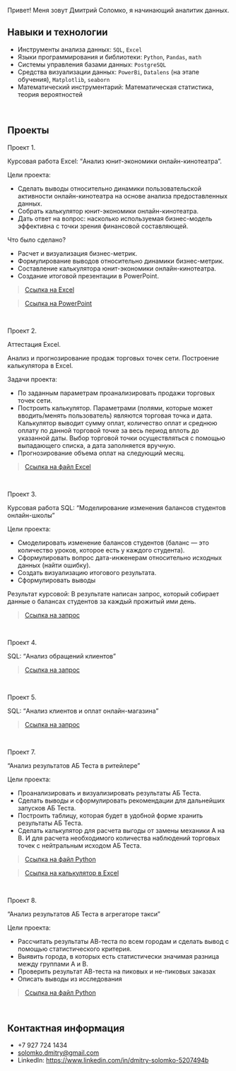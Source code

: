 Привет!
Меня зовут Дмитрий Соломко, я начинающий аналитик данных.
<br>

## Навыки и технологии
- Инструменты анализа данных: ``SQL``, ``Excel``
- Языки программирования и библиотеки: ``Python``, ``Pandas``, ``math``
- Системы управления базами данных: ``PostgreSQL``
- Средства визуализации данных: ``PowerBi``, ``Datalens`` (на этапе обучения), ``Matplotlib``, ``seaborn``
- Математический инструментарий: Математическая статистика, теория вероятностей
<br>

## Проекты
Проект 1.

Курсовая работа Excel: “Анализ юнит-экономики онлайн-кинотеатра”.

Цели проекта:
- Сделать выводы относительно динамики пользовательской активности онлайн-кинотеатра на основе анализа предоставленных данных.
- Собрать калькулятор юнит-экономики онлайн-кинотеатра.
- Дать ответ на вопрос: насколько используемая бизнес-модель эффективна с точки зрения финансовой составляющей.

Что было сделано?
- Расчет и визуализация бизнес-метрик.
- Формулирование выводов относительно динамики бизнес-метрик.
- Составление калькулятора юнит-экономики онлайн-кинотеатра.
- Создание итоговой презентации в PowerPoint.


> <a href="https://github.com/Dmitry1110011/DA-repository/blob/main/%D0%9A%D1%83%D1%80%D1%81%D0%BE%D0%B2%D0%BE%D0%B9%20%D0%BF%D1%80%D0%BE%D0%B5%D0%BA%D1%82%20Excel.xlsx">Ссылка на Excel </a>

> <a href="https://github.com/Dmitry1110011/DA-repository/blob/main/%D0%9F%D1%80%D0%B5%D0%B7%D0%B5%D0%BD%D1%82%D0%B0%D1%86%D0%B8%D1%8F.pptx">Ссылка на PowerPoint </a>
<br>

Проект 2.

Аттестация Excel.

Анализ и прогнозирование продаж торговых точек сети. Построение калькулятора в Excel.

Задачи проекта:
- По заданным параметрам проанализировать продажи торговых точек сети.
- Построить калькулятор. Параметрами (полями, которые может вводить/менять пользователь) являются торговая точка и дата.
Калькулятор выводит сумму оплат, количество оплат и среднюю оплату по данной торговой точке за весь период вплоть до указанной даты.
Выбор торговой точки осуществляться с помощью выпадающего списка, а дата заполняется вручную.
- Прогнозирование объема оплат на следующий месяц.

> <a href="https://github.com/Dmitry1110011/DA-repository/blob/main/%D0%A4%D0%B8%D0%BD%D0%B0%D0%BB%D1%8C%D0%BD%D0%B0%D1%8F%20%D0%BF%D0%B5%D1%80%D0%B2%D0%B8%D1%87%D0%BD%D0%B0%D1%8F%20%D0%B0%D1%82%D1%82%D0%B5%D1%81%D1%82%D0%B0%D1%86%D0%B8%D1%8F.%20%D0%92%D0%B0%D1%80%D0%B8%D0%B0%D0%BD%D1%82%201.%20Excel.xlsx">Ссылка на файл Excel </a>

<br>

Проект 3.

Курсовая работа SQL: “Моделирование изменения балансов студентов онлайн-школы”

Цели проекта:
- Смоделировать изменение балансов студентов (баланс — это количество уроков, которое есть у каждого студента).
- Сформулировать вопрос дата-инженерам относительно исходных данных (найти ошибку).
- Создать визуализацию итогового результата.
- Сформулировать выводы

Результат курсовой:
В результате написан запрос, который собирает данные о балансах студентов за каждый прожитый ими день.

> <a href="https://github.com/Dmitry1110011/DA-repository/blob/main/%D0%9A%D1%83%D1%80%D1%81%D0%BE%D0%B2%D0%B0%D1%8F%20%D1%80%D0%B0%D0%B1%D0%BE%D1%82%D0%B0%20SQL.txt">Ссылка на запрос </a>

<br> 

Проект 4.

SQL: “Анализ обращений клиентов”

> <a href="https://github.com/Dmitry1110011/DA-repository/blob/main/SQL.%20%D0%90%D0%BD%D0%B0%D0%BB%D0%B8%D0%B7%20%D0%BE%D0%B1%D1%80%D0%B0%D1%89%D0%B5%D0%BD%D0%B8%D0%B9%20%D0%BA%D0%BB%D0%B8%D0%B5%D0%BD%D1%82%D0%BE%D0%B2.txt">Ссылка на запрос </a>

<br>

Проект 5.

SQL: “Анализ клиентов и оплат онлайн-магазина”

> <a href="https://github.com/Dmitry1110011/DA-repository/blob/main/SQL.%20%D0%90%D0%BD%D0%B0%D0%BB%D0%B8%D0%B7%20%D0%BA%D0%BB%D0%B8%D0%B5%D0%BD%D1%82%D0%BE%D0%B2%20%D0%B8%20%D0%BE%D0%BF%D0%BB%D0%B0%D1%82%20%D0%BE%D0%BD%D0%BB%D0%B0%D0%B9%D0%BD-%D0%BC%D0%B0%D0%B3%D0%B0%D0%B7%D0%B8%D0%BD%D0%B0.txt">Ссылка на запрос </a>

<br>

Проект 7.

“Анализ результатов АБ Теста в ритейлере”

Цели проекта:
- Проанализировать и визуализировать результаты АБ Теста.
- Сделать выводы и сформулировать рекомендации для дальнейших запусков АБ Теста.
- Построить таблицу, которая будет в удобной форме хранить результаты АБ Теста.
- Сделать калькулятор для расчета выгоды от замены механики A на B. И для расчета необходимого количества наблюдений торговых точек с нейтральным исходом АБ Теста.

> <a href="https://github.com/Dmitry1110011/DA-repository/blob/main/%D0%94%D0%B8%D0%BF%D0%BB%D0%BE%D0%BC.ipynb">Ссылка на файл Python </a>

> <a href="https://github.com/Dmitry1110011/DA-repository/blob/main/%D0%9A%D0%B0%D0%BB%D1%8C%D0%BA%D1%83%D0%BB%D1%8F%D1%82%D0%BE%D1%80.xlsx">Ссылка на калькулятор в Excel </a>

<br>

Проект 8.

“Анализ результатов АБ Теста в агрегаторе такси”

Цели проекта:
- Рассчитать результаты АВ-теста по всем городам и сделать вывод с помощью статистического критерия.
- Выявить города, в которых есть статистически значимая разница между группами А и В.
- Проверить результат АВ-теста на пиковых и не-пиковых заказах
- Описать выводы из исследования

> <a href="https://github.com/Dmitry1110011/DA-repository/blob/main/Python.ipynb">Ссылка на файл Python </a>

<br>

## Контактная информация
- +7 927 724 1434
- solomko.dmitry@gmail.com
- LinkedIn: https://www.linkedin.com/in/dmitry-solomko-5207494b
